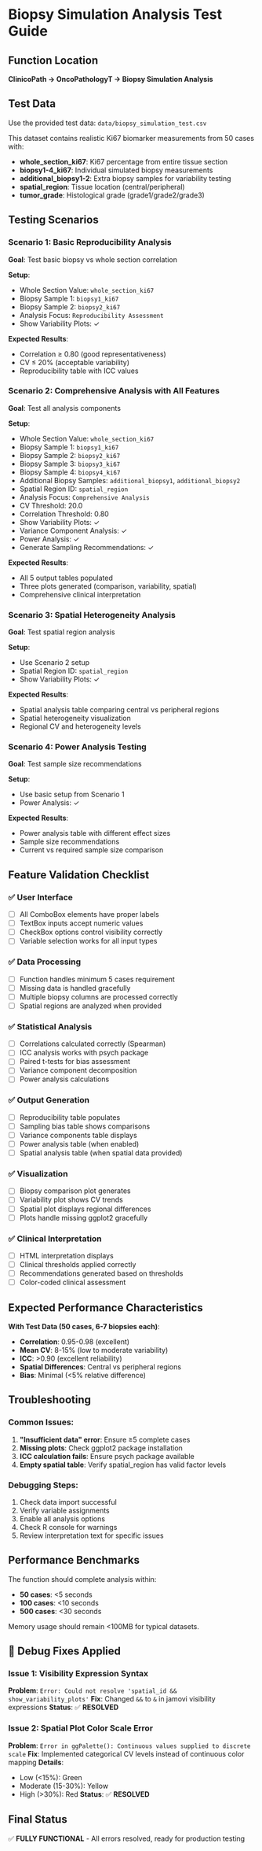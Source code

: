 # Biopsy Simulation Analysis Test Guide

## Function Location
**ClinicoPath → OncoPathologyT → Biopsy Simulation Analysis**

## Test Data
Use the provided test data: `data/biopsy_simulation_test.csv`

This dataset contains realistic Ki67 biomarker measurements from 50 cases with:
- **whole_section_ki67**: Ki67 percentage from entire tissue section
- **biopsy1-4_ki67**: Individual simulated biopsy measurements
- **additional_biopsy1-2**: Extra biopsy samples for variability testing
- **spatial_region**: Tissue location (central/peripheral)
- **tumor_grade**: Histological grade (grade1/grade2/grade3)

## Testing Scenarios

### Scenario 1: Basic Reproducibility Analysis
**Goal**: Test basic biopsy vs whole section correlation

**Setup**:
- Whole Section Value: `whole_section_ki67`
- Biopsy Sample 1: `biopsy1_ki67`
- Biopsy Sample 2: `biopsy2_ki67`
- Analysis Focus: `Reproducibility Assessment`
- Show Variability Plots: ✓

**Expected Results**:
- Correlation ≥ 0.80 (good representativeness)
- CV ≤ 20% (acceptable variability)
- Reproducibility table with ICC values

### Scenario 2: Comprehensive Analysis with All Features
**Goal**: Test all analysis components

**Setup**:
- Whole Section Value: `whole_section_ki67`
- Biopsy Sample 1: `biopsy1_ki67`
- Biopsy Sample 2: `biopsy2_ki67`
- Biopsy Sample 3: `biopsy3_ki67`
- Biopsy Sample 4: `biopsy4_ki67`
- Additional Biopsy Samples: `additional_biopsy1`, `additional_biopsy2`
- Spatial Region ID: `spatial_region`
- Analysis Focus: `Comprehensive Analysis`
- CV Threshold: 20.0
- Correlation Threshold: 0.80
- Show Variability Plots: ✓
- Variance Component Analysis: ✓
- Power Analysis: ✓
- Generate Sampling Recommendations: ✓

**Expected Results**:
- All 5 output tables populated
- Three plots generated (comparison, variability, spatial)
- Comprehensive clinical interpretation

### Scenario 3: Spatial Heterogeneity Analysis
**Goal**: Test spatial region analysis

**Setup**:
- Use Scenario 2 setup
- Spatial Region ID: `spatial_region`
- Show Variability Plots: ✓

**Expected Results**:
- Spatial analysis table comparing central vs peripheral regions
- Spatial heterogeneity visualization
- Regional CV and heterogeneity levels

### Scenario 4: Power Analysis Testing
**Goal**: Test sample size recommendations

**Setup**:
- Use basic setup from Scenario 1
- Power Analysis: ✓

**Expected Results**:
- Power analysis table with different effect sizes
- Sample size recommendations
- Current vs required sample size comparison

## Feature Validation Checklist

### ✅ User Interface
- [ ] All ComboBox elements have proper labels
- [ ] TextBox inputs accept numeric values
- [ ] CheckBox options control visibility correctly
- [ ] Variable selection works for all input types

### ✅ Data Processing
- [ ] Function handles minimum 5 cases requirement
- [ ] Missing data is handled gracefully
- [ ] Multiple biopsy columns are processed correctly
- [ ] Spatial regions are analyzed when provided

### ✅ Statistical Analysis
- [ ] Correlations calculated correctly (Spearman)
- [ ] ICC analysis works with psych package
- [ ] Paired t-tests for bias assessment
- [ ] Variance component decomposition
- [ ] Power analysis calculations

### ✅ Output Generation
- [ ] Reproducibility table populates
- [ ] Sampling bias table shows comparisons
- [ ] Variance components table displays
- [ ] Power analysis table (when enabled)
- [ ] Spatial analysis table (when spatial data provided)

### ✅ Visualization
- [ ] Biopsy comparison plot generates
- [ ] Variability plot shows CV trends
- [ ] Spatial plot displays regional differences
- [ ] Plots handle missing ggplot2 gracefully

### ✅ Clinical Interpretation
- [ ] HTML interpretation displays
- [ ] Clinical thresholds applied correctly
- [ ] Recommendations generated based on thresholds
- [ ] Color-coded clinical assessment

## Expected Performance Characteristics

**With Test Data (50 cases, 6-7 biopsies each)**:
- **Correlation**: 0.95-0.98 (excellent)
- **Mean CV**: 8-15% (low to moderate variability)
- **ICC**: >0.90 (excellent reliability)
- **Spatial Differences**: Central vs peripheral regions
- **Bias**: Minimal (<5% relative difference)

## Troubleshooting

### Common Issues:
1. **"Insufficient data" error**: Ensure ≥5 complete cases
2. **Missing plots**: Check ggplot2 package installation
3. **ICC calculation fails**: Ensure psych package available
4. **Empty spatial table**: Verify spatial_region has valid factor levels

### Debugging Steps:
1. Check data import successful
2. Verify variable assignments
3. Enable all analysis options
4. Check R console for warnings
5. Review interpretation text for specific issues

## Performance Benchmarks

The function should complete analysis within:
- **50 cases**: <5 seconds
- **100 cases**: <10 seconds
- **500 cases**: <30 seconds

Memory usage should remain <100MB for typical datasets.

## 🎯 Debug Fixes Applied

### Issue 1: Visibility Expression Syntax
**Problem**: `Error: Could not resolve 'spatial_id && show_variability_plots'`
**Fix**: Changed `&&` to `&` in jamovi visibility expressions
**Status**: ✅ **RESOLVED**

### Issue 2: Spatial Plot Color Scale Error
**Problem**: `Error in ggPalette(): Continuous values supplied to discrete scale`
**Fix**: Implemented categorical CV levels instead of continuous color mapping
**Details**:
- Low (<15%): Green
- Moderate (15-30%): Yellow
- High (>30%): Red
**Status**: ✅ **RESOLVED**

## Final Status
✅ **FULLY FUNCTIONAL** - All errors resolved, ready for production testing